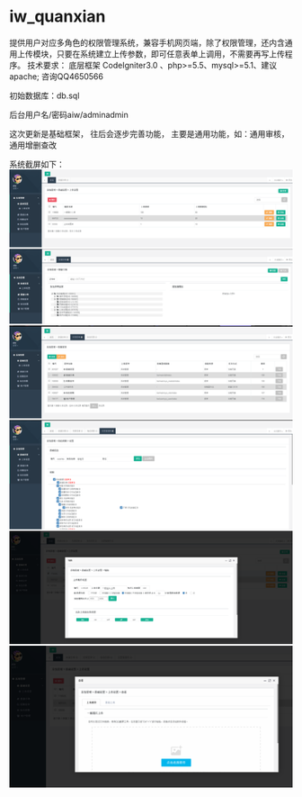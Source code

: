 # iw_quanxian
提供用户对应多角色的权限管理系统，兼容手机网页端，除了权限管理，还内含通用上传模块，只要在系统建立上传参数，即可任意表单上调用，不需要再写上传程序。
技术要求：
底层框架
CodeIgniter3.0  、php>=5.5、mysql>=5.1、建议apache; 
咨询QQ4650566

初始数据库：db.sql

后台用户名/密码aiw/adminadmin

这次更新是基础框架，
往后会逐步完善功能，
主要是通用功能，如：通用审核，通用增删查改

系统截屏如下：
![image](https://raw.githubusercontent.com/IWSoft/iw_quanxian/master/screenshots/1.png)
![image](https://raw.githubusercontent.com/IWSoft/iw_quanxian/master/screenshots/2.png)
![image](https://raw.githubusercontent.com/IWSoft/iw_quanxian/master/screenshots/3.png)
![image](https://raw.githubusercontent.com/IWSoft/iw_quanxian/master/screenshots/4.png)
![image](https://raw.githubusercontent.com/IWSoft/iw_quanxian/master/screenshots/5.png)
![image](https://raw.githubusercontent.com/IWSoft/iw_quanxian/master/screenshots/6.png)